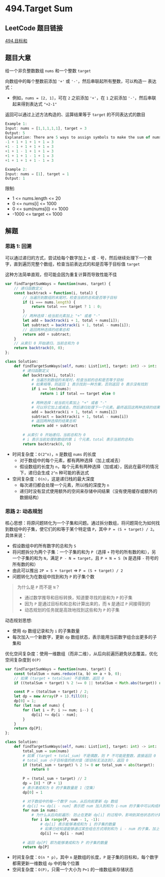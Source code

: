 # 494.Target Sum

## LeetCode 题目链接

[494.目标和](https://leetcode.cn/problems/target-sum/)

## 题目大意

给一个非负整数数组 `nums` 和一个整数 `target`

向数组中的每个整数前添加 `'+'` 或 `'-'`，然后串联起所有整数，可以构造一 表达式：
- 例如，`nums = [2, 1]`，可在 `2` 之前添加 `'+'`，在 `1` 之前添加 `'-'`，然后串联起来得到表达式 `"+2-1"`
  
返回可以通过上述方法构造的、运算结果等于 `target` 的不同表达式的数目

```js
Example 1:
Input: nums = [1,1,1,1,1], target = 3
Output: 5
Explanation: There are 5 ways to assign symbols to make the sum of nums be target 3.
-1 + 1 + 1 + 1 + 1 = 3
+1 - 1 + 1 + 1 + 1 = 3
+1 + 1 - 1 + 1 + 1 = 3
+1 + 1 + 1 - 1 + 1 = 3
+1 + 1 + 1 + 1 - 1 = 3

Example 2:
Input: nums = [1], target = 1
Output: 1
```

限制:
- 1 <= nums.length <= 20
- 0 <= nums[i] <= 1000
- 0 <= sum(nums[i]) <= 1000
- -1000 <= target <= 1000

## 解题

### 思路 1: 回溯

可以通过递归的方式，尝试给每个数字加上 `+` 或 `-` 号，然后继续处理下一个数字，直到遍历完整个数组，检查当前表达式的和是否等于目标值 `target`

这种方法简单直观，但可能会因为重复计算而导致性能不佳

```js
var findTargetSumWays = function(nums, target) {
    // 递归函数定义
    const backtrack = function(i, total) {
        // 当遍历到数组的末尾时，检查当前的总和是否等于目标
        if (i === nums.length) {
            return total === target ? 1 : 0;
        }
        // 两种选择：给当前元素加上 "+" 或者 "-"
        let add = backtrack(i + 1, total + nums[i]);
        let subtract = backtrack(i + 1, total - nums[i]);
        // 返回两种选择的结果总和
        return add + subtract;
    }
    // 从索引 0 开始递归，当前总和为 0
    return backtrack(0, 0);
};
```
```python
class Solution:
    def findTargetSumWays(self, nums: List[int], target: int) -> int:
        # 递归函数定义
        def backtrack(i, total):
            # 当遍历到数组的末尾时，检查当前的总和是否等于目标
            # 如果相等，则返回 1 表示找到一种方案，否则返回 0 表示没有找到
            if i == len(nums):
                return 1 if total == target else 0
                
            # 两种选择：给当前元素加上 "+" 或者 "-"
            # 可以将它加上或减去，然后递归处理下一个元素。最终返回这两种选择的结果总和
            add = backtrack(i + 1, total + nums[i])
            subtract = backtrack(i + 1, total - nums[i])
            # 返回两种选择的结果总和
            return add + subtract
            
        # 从索引 0 开始递归，当前总和为 0
        # i 表示当前处理到数组的第 i 个元素，total 表示当前的总和s
        return backtrack(0, 0)
```

- 时间复杂度：`O(2^n)`，`n` 是数组 `nums` 的长度
  - 对于数组中的每个元素，都有两种选择（加上或减去）
  - 假设数组的长度为 `n`，每个元素有两种选择（加或减），因此在最坏的情况下，递归会生成 `2^n` 种可能的表达式
- 空间复杂度：`O(n)`，这是递归栈的最大深度
  - 每次递归都会处理一个元素，所以栈的深度为 `n`
  - 递归时没有显式使用额外的空间来存储中间结果（没有使用缓存或额外的数据结构）

### 思路 2: 动态规划

核心思想：将原问题转化为一个子集和问题。通过拆分数组，将问题简化为如何找到数组中的子集，使它们的和等于某个特定值 `P`，其中 `P = (S + target) / 2`。具体来说：
- 假设数组中的所有数字的总和为 `S`
- 将问题拆分为两个子集：一个子集的和为 `P`（选择 `+` 符号的所有数的和），另一个子集的和为 `N`，满足 `P - N = target`，且 `P + N = S`（`N` 是选择 `-` 符号的所有数的和）
- 由此可以推出 `2P = S + target` => `P = (S + target) / 2`
- 问题转化为在数组中找到和为 `P` 的子集个数

> 为什么是 `P` 而不是 `N`？
> - 通过数学推导和目标转换，知道要寻找的是和为 `P` 的子集
> - 因为 `P` 是通过目标和和总和计算出来的，而 `N` 是通过 `P` 间接得到的
> - 动态规划的任务就是高效地找到这些和为 `P` 的子集

动态规划思想:
- 使用 `dp` 数组记录和为 `i` 的子集数量
- 每次加入一个新数字，更新 `dp` 数组状态，表示能用当前数字组合出更多的子集和

优化空间复杂度：使用一维数组（而非二维），从后向前遍历避免状态覆盖，优化空间复杂度到 `O(P)`

```js
var findTargetSumWays = function(nums, target) {
    const totalSum = nums.reduce((a, b) => a + b, 0);
    // 如果 (target + totalSum) 不是偶数，返回 0
    if ((totalSum + target) % 2 !== 0 || totalSum < Math.abs(target)) return 0;

    const P = (totalSum + target) / 2;
    let dp = new Array(P + 1).fill(0);
    dp[0] = 1;
    for (let num of nums) {
        for (let i = P; i >= num; i--) {
            dp[i] += dp[i - num];
        }
    }
    return dp[P];
};
```
```python
class Solution:
    def findTargetSumWays(self, nums: List[int], target: int) -> int:
        total_sum = sum(nums)
        # 如果 (target + total_sum) 不是偶数，则 P 不可能是整数，直接返回 0
        # total_sum 小于目标值的绝对值（即目标无法达到），返回 0
        if (total_sum + target) % 2 != 0 or total_sum < abs(target):
            return 0
        
        P = (total_sum + target) // 2
        dp = [0] * (P + 1)
        # 表示凑成和为 0 的子集数量是 1（空集）
        dp[0] = 1

        # 对于数组中的每一个数字 num，从后向前更新 dp 数组
        # dp[i] += dp[i - num] 表示把 num 加入到和为 i-num 的子集中可以构成和为 i 的子集
        for num in nums:
            # 为什么从后向前遍历: 防止在更新 dp[i] 的过程中，影响到其他状态的计算。每次更新后，当前数字 num 的贡献只影响当前位置之前的状态
            for i in range(P, num - 1, -1):
                # dp[i] 表示能够凑成和为 i 的子集的数量
                # 如果已经知道能够通过某些组合方式得到和为 i - num 的子集，加上 num 后就可以得到和为 i 的子集
                dp[i] += dp[i - num]
        
        # 返回 dp[P] 即为能够凑成和为 P 的子集的数量
        return dp[P]
```

- 时间复杂度：`O(n * p)`，其中 `n` 是数组的长度，`P` 是子集的目标和，每个数字都需更新一维数组 `dp` 中的每个位置
- 空间复杂度：`O(P)`，只需一个大小为 `P+1` 的一维数组来存储状态


